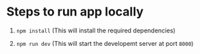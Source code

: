 # Steps to run app locally

1. `npm install` (This will install the required dependencies)

2. `npm run dev` (This will start the developemt server at port `8000`)


